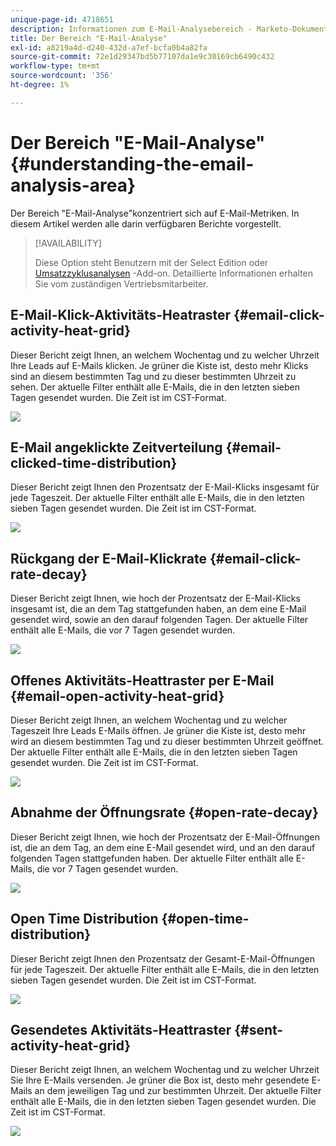 ```yaml
---
unique-page-id: 4718651
description: Informationen zum E-Mail-Analysebereich - Marketo-Dokumente - Produktdokumentation
title: Der Bereich "E-Mail-Analyse"
exl-id: a8219a4d-d240-432d-a7ef-bcfa0b4a82fa
source-git-commit: 72e1d29347bd5b77107da1e9c30169cb6490c432
workflow-type: tm+mt
source-wordcount: '356'
ht-degree: 1%

---
```


# Der Bereich &quot;E-Mail-Analyse&quot; {#understanding-the-email-analysis-area}

Der Bereich &quot;E-Mail-Analyse&quot;konzentriert sich auf E-Mail-Metriken. In diesem Artikel werden alle darin verfügbaren Berichte vorgestellt.

>[!AVAILABILITY]
>
>Diese Option steht Benutzern mit der Select Edition oder [Umsatzzyklusanalysen](https://www.marketo.com/global-enterprise/marketo-revenue-cycle-analytics/) -Add-on. Detaillierte Informationen erhalten Sie vom zuständigen Vertriebsmitarbeiter.

## E-Mail-Klick-Aktivitäts-Heatraster {#email-click-activity-heat-grid}

Dieser Bericht zeigt Ihnen, an welchem Wochentag und zu welcher Uhrzeit Ihre Leads auf E-Mails klicken. Je grüner die Kiste ist, desto mehr Klicks sind an diesem bestimmten Tag und zu dieser bestimmten Uhrzeit zu sehen. Der aktuelle Filter enthält alle E-Mails, die in den letzten sieben Tagen gesendet wurden. Die Zeit ist im CST-Format.

![](assets/image2015-5-6-17-3a17-3a34.png)

## E-Mail angeklickte Zeitverteilung {#email-clicked-time-distribution}

Dieser Bericht zeigt Ihnen den Prozentsatz der E-Mail-Klicks insgesamt für jede Tageszeit. Der aktuelle Filter enthält alle E-Mails, die in den letzten sieben Tagen gesendet wurden. Die Zeit ist im CST-Format.

![](assets/image2015-5-6-17-3a20-3a55.png)

## Rückgang der E-Mail-Klickrate {#email-click-rate-decay}

Dieser Bericht zeigt Ihnen, wie hoch der Prozentsatz der E-Mail-Klicks insgesamt ist, die an dem Tag stattgefunden haben, an dem eine E-Mail gesendet wird, sowie an den darauf folgenden Tagen. Der aktuelle Filter enthält alle E-Mails, die vor 7 Tagen gesendet wurden.

![](assets/image2015-5-6-17-3a26-3a50.png)

## Offenes Aktivitäts-Heattraster per E-Mail {#email-open-activity-heat-grid}

Dieser Bericht zeigt Ihnen, an welchem Wochentag und zu welcher Tageszeit Ihre Leads E-Mails öffnen. Je grüner die Kiste ist, desto mehr wird an diesem bestimmten Tag und zu dieser bestimmten Uhrzeit geöffnet. Der aktuelle Filter enthält alle E-Mails, die in den letzten sieben Tagen gesendet wurden. Die Zeit ist im CST-Format.

![](assets/image2015-5-6-17-3a30-3a35.png)

## Abnahme der Öffnungsrate {#open-rate-decay}

Dieser Bericht zeigt Ihnen, wie hoch der Prozentsatz der E-Mail-Öffnungen ist, die an dem Tag, an dem eine E-Mail gesendet wird, und an den darauf folgenden Tagen stattgefunden haben. Der aktuelle Filter enthält alle E-Mails, die vor 7 Tagen gesendet wurden.

![](assets/image2015-5-6-17-3a37-3a25.png)

## Open Time Distribution {#open-time-distribution}

Dieser Bericht zeigt Ihnen den Prozentsatz der Gesamt-E-Mail-Öffnungen für jede Tageszeit. Der aktuelle Filter enthält alle E-Mails, die in den letzten sieben Tagen gesendet wurden. Die Zeit ist im CST-Format.

![](assets/image2015-5-6-17-3a39-3a15.png)

## Gesendetes Aktivitäts-Heattraster {#sent-activity-heat-grid}

Dieser Bericht zeigt Ihnen, an welchem Wochentag und zu welcher Uhrzeit Sie Ihre E-Mails versenden. Je grüner die Box ist, desto mehr gesendete E-Mails an dem jeweiligen Tag und zur bestimmten Uhrzeit. Der aktuelle Filter enthält alle E-Mails, die in den letzten sieben Tagen gesendet wurden. Die Zeit ist im CST-Format.

![](assets/seven.png)

